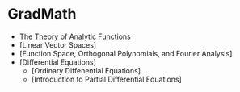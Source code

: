 # GradMath

* [The Theory of Analytic Functions](https://github.com/SeoulTechPSE/GradMath/blob/master/The_Theory_of_Analytic_Functions.ipynb)
* [Linear Vector Spaces]
* [Function Space, Orthogonal Polynomials, and Fourier Analysis]
* [Differential Equations]
  * [Ordinary Diffenential Equations]
  * [Introduction to Partial Differential Equations]
